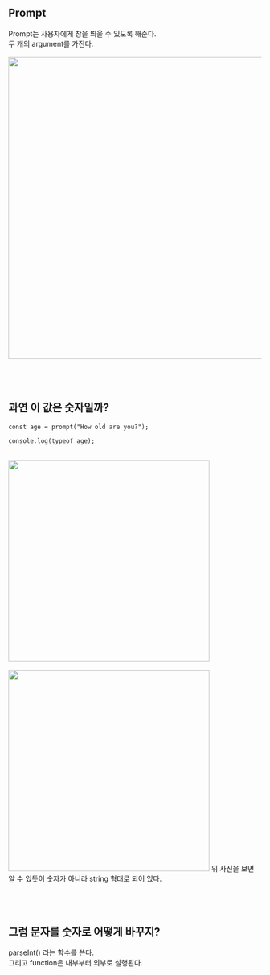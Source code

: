 ## Prompt
Prompt는 사용자에게 창을 띄울 수 있도록 해준다. <br>
두 개의 argument를 가진다. <br><br>
<img src="https://user-images.githubusercontent.com/76997276/170828195-c82f2be1-48a9-4acb-b7c2-ca23b54ac1fd.png" width=600><br><br><br><br>

## 과연 이 값은 숫자일까?
```
const age = prompt("How old are you?");

console.log(typeof age);
```
<br>
<img src="https://user-images.githubusercontent.com/76997276/170828569-657dd59f-f62c-4d41-a074-1e0b167db4b0.png" width=400><br><br>
<img src="https://user-images.githubusercontent.com/76997276/170828550-85ac88de-b785-479c-ba51-632a1aa2f31b.png" width=400>
위 사진을 보면 알 수 있듯이 숫자가 아니라 string 형태로 되어 있다. <br><br><br><br>

## 그럼 문자를 숫자로 어떻게 바꾸지?

parseInt() 라는 함수를 쓴다.<br>
그리고 function은 내부부터 외부로 실행된다.<br><br><br>

